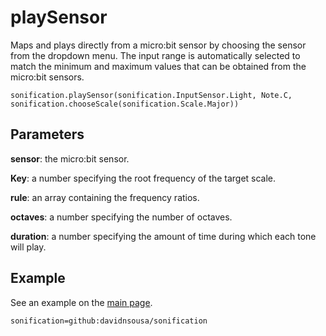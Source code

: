 # playSensor

Maps and plays directly from a micro:bit sensor by choosing the sensor from  the dropdown menu. The input range is automatically selected to match the minimum and maximum values that can be obtained from the micro:bit sensors.

```sig
sonification.playSensor(sonification.InputSensor.Light, Note.C, sonification.chooseScale(sonification.Scale.Major))
```

## Parameters

**sensor**: the micro:bit sensor.

**Key**: a number specifying the root frequency of the target scale.

**rule**: an array containing the frequency ratios.

**octaves**: a number specifying the number of octaves.

**duration**: a number specifying the amount of time during which each tone will play.

## Example

See an example on the [main page](/README.md).

```package
sonification=github:davidnsousa/sonification
```
